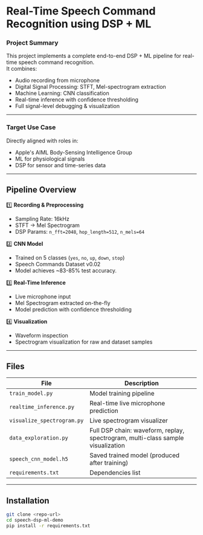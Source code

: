 
# Real-Time Speech Command Recognition using DSP + ML

###  Project Summary

This project implements a complete end-to-end DSP + ML pipeline for real-time speech command recognition.  
It combines:

- Audio recording from microphone
- Digital Signal Processing: STFT, Mel-spectrogram extraction
- Machine Learning: CNN classification
- Real-time inference with confidence thresholding
- Full signal-level debugging & visualization

---

### Target Use Case

Directly aligned with roles in:

- Apple's AIML Body-Sensing Intelligence Group
- ML for physiological signals
- DSP for sensor and time-series data

---

## Pipeline Overview

1️⃣ **Recording & Preprocessing**

- Sampling Rate: 16kHz  
- STFT → Mel Spectrogram  
- DSP Params: `n_fft=2048`, `hop_length=512`, `n_mels=64`

2️⃣ **CNN Model**

- Trained on 5 classes (`yes`, `no`, `up`, `down`, `stop`)  
- Speech Commands Dataset v0.02  
- Model achieves ~83-85% test accuracy.

3️⃣ **Real-Time Inference**

- Live microphone input
- Mel Spectrogram extracted on-the-fly
- Model prediction with confidence thresholding

4️⃣ **Visualization**

- Waveform inspection
- Spectrogram visualization for raw and dataset samples

---

## Files

| File | Description |
| ---- | ----------- |
| `train_model.py` | Model training pipeline |
| `realtime_inference.py` | Real-time live microphone prediction |
| `visualize_spectrogram.py` | Live spectrogram visualizer |
| `data_exploration.py` | Full DSP chain: waveform, replay, spectrogram, multi-class sample visualization |
| `speech_cnn_model.h5` | Saved trained model (produced after training) |
| `requirements.txt` | Dependencies list |

---

##  Installation

```bash
git clone <repo-url>
cd speech-dsp-ml-demo
pip install -r requirements.txt

